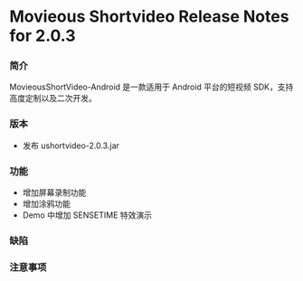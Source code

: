 # Movieous Shortvideo Release Notes for 2.0.3

### 简介

MovieousShortVideo-Android 是一款适用于 Android 平台的短视频 SDK，支持高度定制以及二次开发。

### 版本

* 发布 ushortvideo-2.0.3.jar

### 功能

* 增加屏幕录制功能
* 增加涂鸦功能
* Demo 中增加 SENSETIME 特效演示

### 缺陷

### 注意事项
